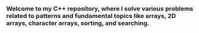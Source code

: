 ### Welcome to my C++ repository, where I solve various problems related to patterns and fundamental topics like arrays, 2D arrays, character arrays, sorting, and searching. 
